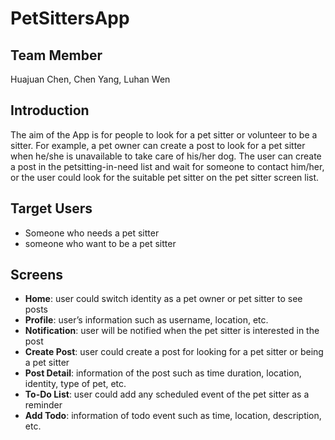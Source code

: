 # PetSittersApp

## Team Member
Huajuan Chen, Chen Yang, Luhan Wen

## Introduction
The aim of the App is for people to look for a pet sitter or volunteer to be a sitter. For example, a pet owner can create a post to look for a pet sitter when he/she is unavailable to take care of his/her dog. The user can create a post in the petsitting-in-need list and wait for someone to contact him/her, or the user could look for the suitable pet sitter on the pet sitter screen list. 

## Target Users
- Someone who needs a pet sitter
- someone who want to be a pet sitter

## Screens
- **Home**: user could switch identity as a pet owner or pet sitter to see posts 
- **Profile**: user’s information such as username, location, etc. 
- **Notification**: user will be notified when the pet sitter is interested in the post 
- **Create Post**: user could create a post for looking for a pet sitter or being a pet sitter
- **Post Detail**: information of the post such as time duration, location, identity, type of pet, etc. 
- **To-Do List**: user could add any scheduled event of the pet sitter as a reminder
- **Add Todo**: information of todo event such as time, location, description, etc.
